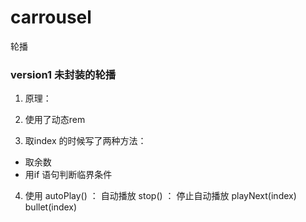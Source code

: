 # carrousel
轮播

### version1  未封装的轮播
1. 原理：

2. 使用了动态rem 
3. 取index 的时候写了两种方法： 
- 取余数
- 用if 语句判断临界条件
4. 使用
autoPlay()  ： 自动播放
 stop() ： 停止自动播放
playNext(index) 
bullet(index) 




